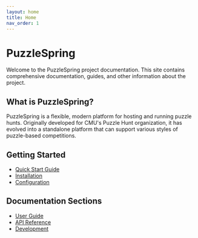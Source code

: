 ```yaml
---
layout: home
title: Home
nav_order: 1
---
```


# PuzzleSpring

Welcome to the PuzzleSpring project documentation. This site contains comprehensive documentation, guides, and other information about the project.

## What is PuzzleSpring?

PuzzleSpring is a flexible, modern platform for hosting and running puzzle hunts. Originally developed for CMU's Puzzle Hunt organization, it has evolved into a standalone platform that can support various styles of puzzle-based competitions.

## Getting Started

- [Quick Start Guide](docs/getting-started/quickstart)
- [Installation](docs/getting-started/installation)
- [Configuration](docs/getting-started/configuration)

## Documentation Sections

- [User Guide](docs/user-guide)
- [API Reference](docs/api-reference)
- [Development](docs/development) 